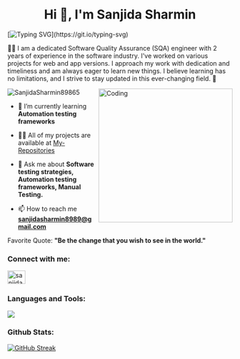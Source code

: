 <h1 align="center">Hi 👋, I'm Sanjida Sharmin</h1>

 [![Typing SVG](https://readme-typing-svg.herokuapp.com?font=Fira+Code&size=18&pause=1000&color=2686B0&center=true&vCenter=true&width=450&lines=Software+Quality+%26+Automation+Engineer.)](https://git.io/typing-svg)


<p>🧑‍💻 I am a dedicated Software Quality Assurance (SQA) engineer with 2 years of experience in the software industry. I've worked on various projects for web and app versions. I approach my work with dedication and timeliness and am always eager to learn new things. I believe learning has no limitations, and I strive to stay updated in this ever-changing field. 🚀</p>
<img align="right" alt="Coding" width="300" src="https://user-images.githubusercontent.com/74038190/236119160-976a0405-caa7-470c-9356-16d43402ea0a.gif">

<p align="left"> <img src="https://komarev.com/ghpvc/?username=SanjidaSharmin8986&label=Profile%20views&color=0e75b6&style=flat" alt="SanjidaSharmin89865" /> </p>

- 🌱 I’m currently learning **Automation testing frameworks**

- 👨‍💻 All of my projects are available at [My-Repositories](https://github.com/SanjidaSharmin8986?tab=repositories)

- 💬 Ask me about **Software testing strategies, Automation testing frameworks, Manual Testing.**

- 📫 How to reach me **sanjidasharmin8989@gmail.com**

 Favorite Quote: **"Be the change that you wish to see in the world."**


<h3 align="left">Connect with me:</h3>
<p align="center">

<a href="https://linkedin.com/in/sanjida-sharmin-shrestta" target="blank"><img align="center" src="https://raw.githubusercontent.com/rahuldkjain/github-profile-readme-generator/master/src/images/icons/Social/linked-in-alt.svg" alt="sanjida-sharmin-shrestta" height="30" width="40" /></a>

</p>

<h3 align="left">Languages and Tools: </h3>
<p align="left">
  <a href="">
<img src="https://skillicons.dev/icons?i=java,javascript,git,nodejs,vscode,postman,selenium" />
  </a>
</p>
<h3 align="left"> Github Stats: </h3>

<a href="https://git.io/streak-stats"><img src="https://github-readme-streak-stats.herokuapp.com?user=SanjidaSharmin8986&&theme=dark&hide_border=false" alt="GitHub Streak" /></a>
         
     
        
